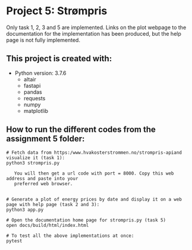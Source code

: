 # Project 5: Strømpris

Only task 1, 2, 3 and 5 are implemented. Links on the plot webpage to the documentation for the implementation has been produced, but the help page is not fully implemented.

## This project is created with:
* Python version: 3.7.6
  * altair
  * fastapi
  * pandas
  * requests
  * numpy
  * matplotlib

## How to run the different codes from the assignment 5 folder:
```
# Fetch data from https:/www.hvakosterstrommen.no/strompris-apiand visualize it (task 1):
python3 strompris.py

   You will then get a url code with port = 8000. Copy this web address and paste into your
   preferred web browser. 


# Generate a plot of energy prices by date and display it on a web page with help page (task 2 and 3):
python3 app.py

# Open the documentation home page for strompris.py (task 5)
open docs/build/html/index.html

# To test all the above implementations at once:
pytest
```




